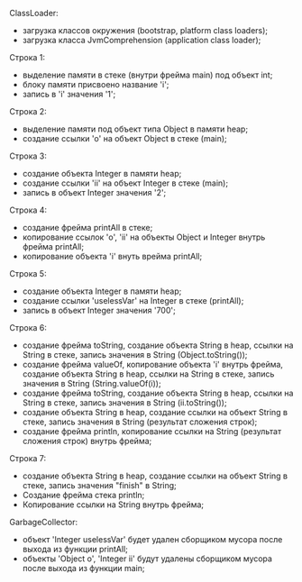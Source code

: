 ClassLoader:  
- загрузка классов окружения (bootstrap, platform class loaders);
- загрузка класса JvmComprehension (application class loader);

Строка 1:
- выделение памяти в стеке (внутри фрейма main) под объект int;
- блоку памяти присвоено название 'i';
- запись в 'i' значения '1';

Cтрока 2:  
- выделение памяти под объект типа Object в памяти heap;  
- создание ссылки 'о' на объект Object в стеке (main);

Строка 3:  
- создание объекта Integer в памяти heap;
- создание ссылки 'ii' на объект Integer в стеке (main);
- запись в объект Integer значения '2';

Строка 4:  
- создание фрейма printAll в стеке;  
- копирование ссылок 'o', 'ii' на объекты Object и Integer внутрь фрейма printAll;
- копирование объекта 'i' внуть врейма printAll;

Строка 5:  
- создание объекта Integer в памяти heap;
- создание ссылки 'uselessVar' на Integer в стеке (printAll);
- запись в объект Integer значения '700';

Строка 6:
- создание фрейма toString, создание объекта String в heap, ссылки на String в стеке, запись значения в String (Object.toString());
- создание фрейма valueOf, копирование объекта 'i' внутрь фрейма, создание объекта String в heap, ссылки на String в стеке, запись значения в String (String.valueOf(i));
- создание фрейма toString, создание объекта String в heap, ссылки на String в стеке, запись значения в String (ii.toString());
- создание объекта String в heap, создание ссылки на объект String в стеке, запись значения в String (результат сложения строк);
- создание фрейма println, копирование ссылки на String (результат сложения строк) внутрь фрейма;

Строка 7:
- создание объекта String в heap, создание ссылки на объект String в стеке, запись значения "finish" в String;
- Создание фрейма стека println;
- Копирование ссылки на String внутрь фрейма;

GarbageCollector:  
- объект 'Integer uselessVar' будет удален сборщиком мусора после выхода из функции printAll;
- объекты 'Object o', 'Integer ii' будут удалены сборщиком мусора после выхода из функции main;

